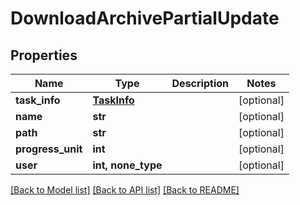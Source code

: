 # DownloadArchivePartialUpdate


## Properties

Name | Type | Description | Notes
------------ | ------------- | ------------- | -------------
**task_info** | [**TaskInfo**](TaskInfo.md) |  | [optional] 
**name** | **str** |  | [optional] 
**path** | **str** |  | [optional] 
**progress_unit** | **int** |  | [optional] 
**user** | **int, none_type** |  | [optional] 

[[Back to Model list]](../#documentation-for-models) [[Back to API list]](../#documentation-for-api-endpoints) [[Back to README]](../)


